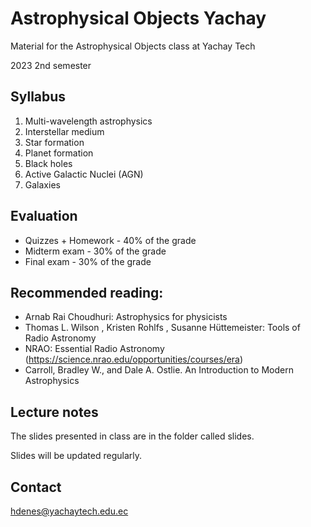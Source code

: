# Astrophysical Objects Yachay
Material for the Astrophysical Objects class at Yachay Tech

2023 2nd semester

## Syllabus

1. Multi-wavelength astrophysics
2. Interstellar medium
3. Star formation
4. Planet formation
5. Black holes
6. Active Galactic Nuclei (AGN)
7. Galaxies

## Evaluation

- Quizzes + Homework - 40% of the grade
- Midterm exam - 30% of the grade 
- Final exam - 30% of the grade


## Recommended reading:

- Arnab Rai Choudhuri: Astrophysics for physicists 
- Thomas L. Wilson , Kristen Rohlfs , Susanne Hüttemeister: Tools of Radio Astronomy
- NRAO: Essential Radio Astronomy (https://science.nrao.edu/opportunities/courses/era)
- Carroll, Bradley W., and Dale A. Ostlie. An Introduction to Modern Astrophysics


## Lecture notes
The slides presented in class are in the folder called slides.

Slides will be updated regularly.

## Contact
hdenes@yachaytech.edu.ec
